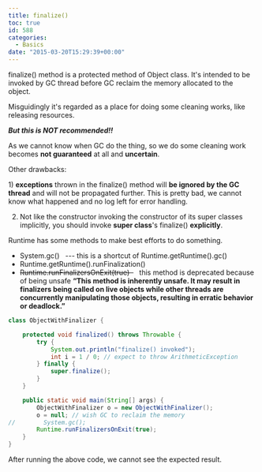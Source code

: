 ```yaml
---
title: finalize()
toc: true
id: 588
categories:
  - Basics
date: "2015-03-20T15:29:39+00:00"
---
```


finalize() method is a protected method of Object class. It's intended to be invoked by GC thread before GC reclaim the memory allocated to the object.

Misguidingly it's regarded as a place for doing some cleaning works, like releasing resources.

_**But this is NOT recommended!!**_

As we cannot know when GC do the thing, so we do some cleaning work becomes **not guaranteed** at all and **uncertain**.

Other drawbacks:

1) **exceptions** thrown in the finalize() method will **be ignored by the GC thread** and will not be propagated further. This is pretty bad, we cannot know what happened and no log left for error handling.

2) Not like the constructor invoking the constructor of its super classes implicitly, you should invoke **super class**'s finalize() **explicitly**.

Runtime has some methods to make best efforts to do something.

*   System.gc()   --- this is a shortcut of Runtime.getRuntime().gc()
*   Runtime.getRuntime().runFinalization()
*   <del>Runtime.runFinalizersOnExit(true)  </del>   this method is deprecated because of being unsafe
**“This method is inherently unsafe. It may result in finalizers being called on live objects while other threads are concurrently manipulating those objects, resulting in erratic behavior or deadlock.”**


```java
class ObjectWithFinalizer {

    protected void finalized() throws Throwable {
        try {
            System.out.println("finalize() invoked");
            int i = 1 / 0; // expect to throw ArithmeticException
        } finally {
            super.finalize();
        }
    }

    public static void main(String[] args) {
        ObjectWithFinalizer o = new ObjectWithFinalizer();
        o = null; // wish GC to reclaim the memory
//        System.gc();
        Runtime.runFinalizersOnExit(true);
    }
}
```

After running the above code, we cannot see the expected result.
